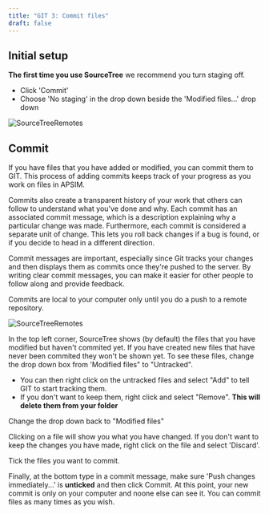 ```yaml
---
title: "GIT 3: Commit files"
draft: false
---
```


## Initial setup

**The first time you use SourceTree** we recommend you turn staging off.

* Click 'Commit'
* Choose 'No staging' in the drop down beside the 'Modified files...' drop down

![SourceTreeRemotes](/images/Development.SourceTreeNoStaging.png)

## Commit

If you have files that you have added or modified, you can commit them to GIT. This process of adding commits keeps track of your progress as you work on files in APSIM.

Commits also create a transparent history of your work that others can follow to understand what you've done and why. Each commit has an associated commit message, which is a description explaining why a particular change was made. Furthermore, each commit is considered a separate unit of change. This lets you roll back changes if a bug is found, or if you decide to head in a different direction.

Commit messages are important, especially since Git tracks your changes and then displays them as commits once they're pushed to the server. By writing clear commit messages, you can make it easier for other people to follow along and provide feedback.

Commits are local to your computer only until you do a push to a remote repository. 

![SourceTreeRemotes](/images/Development.SourceTreeCommit.png)

In the top left corner, SourceTree shows (by default) the files that you have modified but haven't commited yet. If you have created new files that have never been commited they won't be shown yet. To see these files, change the drop down box from 'Modified files" to "Untracked". 

* You can then right click on the untracked files and select "Add" to tell GIT to start tracking them. 
* If you don't want to keep them, right click and select "Remove". **This will delete them from your folder**

Change the drop down back to "Modified files"

Clicking on a file will show you what you have changed. If you don't want to keep the changes you have made, right click on the file and select 'Discard'. 

Tick the files you want to commit.

Finally, at the bottom type in a commit message, make sure 'Push changes immediately...' is **unticked** and then click Commit. At this point, your new commit is only on your computer and noone else can see it. You can commit files as many times as you wish.


